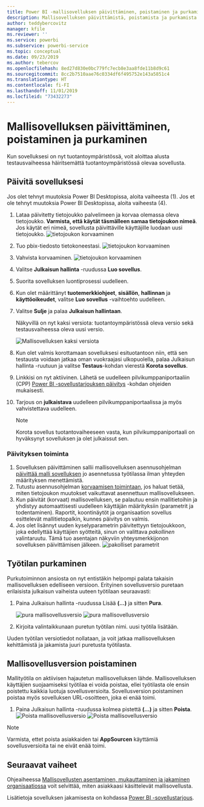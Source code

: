 ```yaml
---
title: Power BI -mallisovelluksen päivittäminen, poistaminen ja purkaminen
description: Mallisovelluksen päivittämistä, poistamista ja purkamista koskevat ohjeet.
author: teddybercovitz
manager: kfile
ms.reviewer: ''
ms.service: powerbi
ms.subservice: powerbi-service
ms.topic: conceptual
ms.date: 09/23/2019
ms.author: tebercov
ms.openlocfilehash: 8ed27d830e0bc779fc7ecb8e3aa8fde11b8d9c61
ms.sourcegitcommit: 8cc2b7510aae76c0334df6f495752e143a5851c4
ms.translationtype: HT
ms.contentlocale: fi-FI
ms.lasthandoff: 11/01/2019
ms.locfileid: "73432273"
---
```

# <a name="update-delete-and-extract-template-app"></a>Mallisovelluksen päivittäminen, poistaminen ja purkaminen

Kun sovelluksesi on nyt tuotantoympäristössä, voit aloittaa alusta testausvaiheessa häiritsemättä tuotantoympäristössä olevaa sovellusta.
## <a name="update-your-app"></a>Päivitä sovelluksesi

Jos olet tehnyt muutoksia Power BI Desktopissa, aloita vaiheesta (1). Jos et ole tehnyt muutoksia Power BI Desktopissa, aloita vaiheesta (4).

1. Lataa päivitetty tietojoukko palvelimeen ja korvaa olemassa oleva tietojoukko. **Varmista, että käytät täsmälleen samaa tietojoukon nimeä**. Jos käytät eri nimeä, sovellusta päivittäville käyttäjille luodaan uusi tietojoukko.
![tietojoukon korvaaminen](media/service-template-apps-update-extract-delete/power-bi-template-app-upload-dataset.png)
1. Tuo pbix-tiedosto tietokoneestasi.
![tietojoukon korvaaminen](media/service-template-apps-update-extract-delete/power-bi-template-app-upload-dataset2.png)
1. Vahvista korvaaminen.
![tietojoukon korvaaminen](media/service-template-apps-update-extract-delete/power-bi-template-app-upload-dataset3.png)

1. Valitse **Julkaisun hallinta** -ruudussa **Luo sovellus**.
1. Suorita sovelluksen luontiprosessi uudelleen.
1. Kun olet määrittänyt **tuotemerkkiohjeet**, **sisällön**, **hallinnan** ja **käyttöoikeudet**, valitse **Luo sovellus** -vaihtoehto uudelleen.
1. Valitse **Sulje** ja palaa **Julkaisun hallintaan**.

   Näkyvillä on nyt kaksi versiota: tuotantoympäristössä oleva versio sekä testausvaiheessa oleva uusi versio.

    ![Mallisovelluksen kaksi versiota](media/service-template-apps-update-extract-delete/power-bi-template-app-update.png)

5. Kun olet valmis korottamaan sovelluksesi esituotantoon niin, että sen testausta voidaan jatkaa oman vuokraajasi ulkopuolella, palaa Julkaisun hallinta -ruutuun ja valitse **Testaus**-kohdan vierestä **Korota sovellus**.
6. Linkkisi on nyt aktiivinen. Lähetä se uudelleen pilvikumppaniportaaliin (CPP) [Power BI -sovellustarjouksen päivitys](https://docs.microsoft.com/azure/marketplace/cloud-partner-portal/power-bi/cpp-update-existing-offer) -kohdan ohjeiden mukaisesti.
7. Tarjous on **julkaistava** uudelleen pilvikumppaniportaalissa ja myös vahvistettava uudelleen.

   >[!NOTE]
   >Korota sovellus tuotantovaiheeseen vasta, kun pilvikumppaniportaali on hyväksynyt sovelluksen ja olet julkaissut sen.

### <a name="update-behavior"></a>Päivityksen toiminta

1. Sovelluksen päivittäminen sallii mallisovelluksen asennusohjelman [päivittää malli sovelluksen](service-template-apps-install-distribute.md#update-a-template-app) jo asennetussa työtilassa ilman yhteyden määrityksen menettämistä.
1. Tutustu asennusohjelman [korvaamisen toimintaan](service-template-apps-install-distribute.md#overwrite-behavior), jos haluat tietää, miten tietojoukon muutokset vaikuttavat asennettuun mallisovellukseen.
1. Kun päivität (korvaat) mallisovelluksen, se palautuu ensin mallitietoihin ja yhdistyy automaattisesti uudelleen käyttäjän määrityksiin (parametrit ja todentaminen). Raportit, koontinäytöt ja organisaation sovellus esittelevät mallitietopalkin, kunnes päivitys on valmis.
1. Jos olet lisännyt uuden kyselyparametrin päivitettyyn tietojoukkoon, joka edellyttää käyttäjien syötteitä, sinun on valittava *pakollinen* valintaruutu. Tämä tuo asentajan näkyviin yhteysmerkkijonon sovelluksen päivittämisen jälkeen.
 ![pakolliset parametrit](media/service-template-apps-update-extract-delete/power-bi-template-app-upload-dataset4.png)

## <a name="extract-workspace"></a>Työtilan purkaminen
Purkutoiminnon ansiosta on nyt entistäkin helpompi palata takaisin mallisovelluksen edelliseen versioon. Erityinen sovellusversio puretaan erilaisista julkaisun vaiheista uuteen työtilaan seuraavasti:

1. Paina Julkaisun hallinta -ruudussa Lisää **(...)**  ja sitten **Pura**.

    ![pura mallisovellusversio](media/service-template-apps-update-extract-delete/power-bi-template-app-extract.png) ![pura mallisovellusversio](media/service-template-apps-update-extract-delete/power-bi-template-app-extract-dialog.png)
2. Kirjoita valintaikkunaan puretun työtilan nimi. uusi työtila lisätään.

Uuden työtilan versiotiedot nollataan, ja voit jatkaa mallisovelluksen kehittämistä ja jakamista juuri puretusta työtilasta.

## <a name="delete-template-app-version"></a>Mallisovellusversion poistaminen
Mallityötila on aktiivisen hajautetun mallisovelluksen lähde. Mallisovelluksen käyttäjien suojaamiseksi työtilaa ei voida poistaa, ellei työtilasta ole ensin poistettu kaikkia luotuja sovellusversioita.
Sovellusversion poistaminen poistaa myös sovelluksen URL-osoitteen, joka ei enää toimi.

1. Paina Julkaisun hallinta -ruudussa kolmea pistettä **(...)**  ja sitten **Poista**.
 ![Poista mallisovellusversio](media/service-template-apps-update-extract-delete/power-bi-template-app-delete.png)
 ![Poista mallisovellusversio](media/service-template-apps-update-extract-delete/power-bi-template-app-delete-dialog.png)

>[!NOTE]
>Varmista, ettet poista asiakkaiden tai **AppSourcen** käyttämiä sovellusversioita tai ne eivät enää toimi.

## <a name="next-steps"></a>Seuraavat vaiheet

Ohjeaiheessa [Mallisovellusten asentaminen, mukauttaminen ja jakaminen organisaatiossa](service-template-apps-install-distribute.md) voit selvittää, miten asiakkaasi käsittelevät mallisovellusta.

Lisätietoja sovelluksen jakamisesta on kohdassa [Power BI -sovellustarjous](https://docs.microsoft.com/azure/marketplace/cloud-partner-portal/power-bi/cpp-power-bi-offer).
